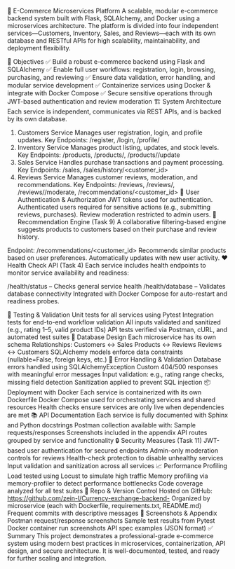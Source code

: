 🛒 E-Commerce Microservices Platform
A scalable, modular e-commerce backend system built with Flask, SQLAlchemy, and Docker using a microservices architecture. The platform is divided into four independent services—Customers, Inventory, Sales, and Reviews—each with its own database and RESTful APIs for high scalability, maintainability, and deployment flexibility.

🎯 Objectives
✅ Build a robust e-commerce backend using Flask and SQLAlchemy
✅ Enable full user workflows: registration, login, browsing, purchasing, and reviewing
✅ Ensure data validation, error handling, and modular service development
✅ Containerize services using Docker & integrate with Docker Compose
✅ Secure sensitive operations through JWT-based authentication and review moderation
🏗️ System Architecture
Each service is independent, communicates via REST APIs, and is backed by its own database.

1. Customers Service
Manages user registration, login, and profile updates.
Key Endpoints: /register, /login, /profile/<id>
2. Inventory Service
Manages product listing, updates, and stock levels.
Key Endpoints: /products, /products/<id>, /products/<id>/update
3. Sales Service
Handles purchase transactions and payment processing.
Key Endpoints: /sales, /sales/history/<customer_id>
4. Reviews Service
Manages customer reviews, moderation, and recommendations.
Key Endpoints: /reviews, /reviews/<id>, /reviews/<id>/moderate, /recommendations/<customer_id>
🔐 User Authentication & Authorization
JWT tokens used for authentication.
Authenticated users required for sensitive actions (e.g., submitting reviews, purchases).
Review moderation restricted to admin users.
🧠 Recommendation Engine (Task 9)
A collaborative filtering-based engine suggests products to customers based on their purchase and review history.

Endpoint: /recommendations/<customer_id>
Recommends similar products based on user preferences.
Automatically updates with new user activity.
❤️ Health Check API (Task 4)
Each service includes health endpoints to monitor service availability and readiness:

/health/status – Checks general service health
/health/database – Validates database connectivity
Integrated with Docker Compose for auto-restart and readiness probes.

🧪 Testing & Validation
Unit tests for all services using Pytest
Integration tests for end-to-end workflow validation
All inputs validated and sanitized (e.g., rating 1–5, valid product IDs)
API tests verified via Postman, cURL, and automated test suites
💾 Database Design
Each microservice has its own schema
Relationships:
Customers ↔ Sales
Products ↔ Reviews
Reviews ↔ Customers
SQLAlchemy models enforce data constraints (nullable=False, foreign keys, etc.)
🔁 Error Handling & Validation
Database errors handled using SQLAlchemyException
Custom 404/500 responses with meaningful error messages
Input validation: e.g., rating range checks, missing field detection
Sanitization applied to prevent SQL injection
📦 Deployment with Docker
Each service is containerized with its own Dockerfile
Docker Compose used for orchestrating services and shared resources
Health checks ensure services are only live when dependencies are met
📚 API Documentation
Each service is fully documented with Sphinx and Python docstrings
Postman collection available with:
Sample requests/responses
Screenshots included in the appendix
API routes grouped by service and functionality
🔒 Security Measures (Task 11)
JWT-based user authentication for secured endpoints
Admin-only moderation controls for reviews
Health-check protection to disable unhealthy services
Input validation and sanitization across all services
📈 Performance Profiling
Load tested using Locust to simulate high traffic
Memory profiling via memory-profiler to detect performance bottlenecks
Code coverage analyzed for all test suites
📂 Repo & Version Control
Hosted on GitHub: https://github.com/zein-l/Currency-exchange-backend-
Organized by microservice (each with Dockerfile, requirements.txt, README.md)
Frequent commits with descriptive messages
📸 Screenshots & Appendix
Postman request/response screenshots
Sample test results from Pytest
Docker container run screenshots
API spec examples (JSON format)
✅ Summary
This project demonstrates a professional-grade e-commerce system using modern best practices in microservices, containerization, API design, and secure architecture. It is well-documented, tested, and ready for further scaling and integration.

